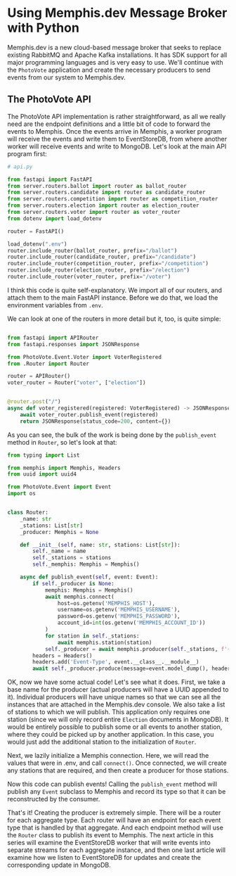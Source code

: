 # Using Memphis.dev Message Broker with Python

Memphis.dev is a new cloud-based message broker that seeks to replace existing
RabbitMQ and Apache Kafka installations. It has SDK support for all major
programming languages and is very easy to use. We'll continue with the
`PhotoVote` application and create the necessary producers to send events from
our system to Memphis.dev.

## The PhotoVote API
The PhotoVote API implementation is rather straightforward, as all we really
need are the endpoint definitions and a little bit of code to forward the events
to Memphis. Once the events arrive in Memphis, a worker program will receive the
events and write them to EventStoreDB, from where another worker will receive
events and write to MongoDB. Let's look at the main API program first:

```python
# api.py

from fastapi import FastAPI
from server.routers.ballot import router as ballot_router
from server.routers.candidate import router as candidate_router
from server.routers.competition import router as competition_router
from server.routers.election import router as election_router
from server.routers.voter import router as voter_router
from dotenv import load_dotenv

router = FastAPI()

load_dotenv(".env")
router.include_router(ballot_router, prefix="/ballot")
router.include_router(candidate_router, prefix="/candidate")
router.include_router(competition_router, prefix="/competition")
router.include_router(election_router, prefix="/election")
router.include_router(voter_router, prefix="/voter")
```
I think this code is quite self-explanatory. We import all of our routers, and
attach them to the main FastAPI instance. Before we do that, we load the
environment variables from `.env`.

We can look at one of the routers in more detail but it, too, is quite simple:

```python

from fastapi import APIRouter
from fastapi.responses import JSONResponse

from PhotoVote.Event.Voter import VoterRegistered
from .Router import Router

router = APIRouter()
voter_router = Router("voter", ["election"])


@router.post("/")
async def voter_registered(registered: VoterRegistered) -> JSONResponse:
    await voter_router.publish_event(registered)
    return JSONResponse(status_code=200, content={})
```

As you can see, the bulk of the work is being done by the `publish_event` method
in `Router`, so let's look at that:

```python
from typing import List

from memphis import Memphis, Headers
from uuid import uuid4

from PhotoVote.Event import Event
import os


class Router:
    _name: str
    _stations: List[str]
    _producer: Memphis = None

    def __init__(self, name: str, stations: List[str]):
        self._name = name
        self._stations = stations
        self._memphis: Memphis = Memphis()

    async def publish_event(self, event: Event):
        if self._producer is None:
            memphis: Memphis = Memphis()
            await memphis.connect(
                host=os.getenv('MEMPHIS_HOST'),
                username=os.getenv('MEMPHIS_USERNAME'),
                password=os.getenv('MEMPHIS_PASSWORD'),
                account_id=int(os.getenv('MEMPHIS_ACCOUNT_ID'))
            )
            for station in self._stations:
                await memphis.station(station)
            self._producer = await memphis.producer(self._stations, f'{self._name}-{uuid4()}')
        headers = Headers()
        headers.add('Event-Type', event.__class__.__module__)
        await self._producer.produce(message=event.model_dump(), headers=headers)
```

OK, now we have some actual code! Let's see what it does. First, we take a base
name for the producer (actual producers will have a UUID appended to it).
Individual producers will have unique names so that we can see all the instances
that are attached in the Memphis.dev console. We also take a list of stations to
which we will publish. This application only requires one station (since we will
only record entire `Election` documents in MongoDB). It would be entirely
possible to publish some or all events to another station, where they could be
picked up by another application. In this case, you would just add the
additional station to the initialization of `Router`.

Next, we lazily initialize a Memphis connection. Here, we will read the values
that were in .env, and call `connect()`. Once connected, we will create any
stations that are required, and then create a producer for those stations.

Now this code can publish events! Calling the `publish_event` method will
publish any `Event` subclass to Memphis and record its type so that it can be
reconstructed by the consumer.

That's it! Creating the producer is extremely simple. There will be a router for
each aggregate type. Each router will have an endpoint for each event type that
is handled by that aggregate. And each endpoint method will use the `Router`
class to publish its event to Memphis. The next article in this series will
examine the EventStoreDB worker that will write events into separate streams for
each aggregate instance, and then one last article will examine how we listen to
EventStoreDB for updates and create the corresponding update in MongoDB.
